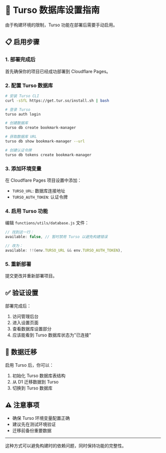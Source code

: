# 🚀 Turso 数据库设置指南

由于构建环境的限制，Turso 功能在部署后需要手动启用。

## 📋 启用步骤

### 1. 部署完成后
首先确保你的项目已经成功部署到 Cloudflare Pages。

### 2. 配置 Turso 数据库
```bash
# 安装 Turso CLI
curl -sSfL https://get.tur.so/install.sh | bash

# 登录 Turso
turso auth login

# 创建数据库
turso db create bookmark-manager

# 获取数据库 URL
turso db show bookmark-manager --url

# 创建认证令牌
turso db tokens create bookmark-manager
```

### 3. 添加环境变量
在 Cloudflare Pages 项目设置中添加：
- `TURSO_URL`: 数据库连接地址
- `TURSO_AUTH_TOKEN`: 认证令牌

### 4. 启用 Turso 功能
编辑 `functions/utils/database.js` 文件：

```javascript
// 找到这一行：
available: false, // 暂时禁用 Turso 以避免构建错误

// 改为：
available: !!(env.TURSO_URL && env.TURSO_AUTH_TOKEN),
```

### 5. 重新部署
提交更改并重新部署项目。

## ✅ 验证设置

部署完成后：
1. 访问管理后台
2. 进入设置页面
3. 查看数据库设置部分
4. 应该能看到 Turso 数据库状态为"已连接"

## 🔄 数据迁移

启用 Turso 后，你可以：
1. 初始化 Turso 数据库表结构
2. 从 D1 迁移数据到 Turso
3. 切换到 Turso 数据库

## ⚠️ 注意事项

- 确保 Turso 环境变量配置正确
- 建议先在测试环境验证
- 迁移前备份重要数据

---

这种方式可以避免构建时的依赖问题，同时保持功能的完整性。
